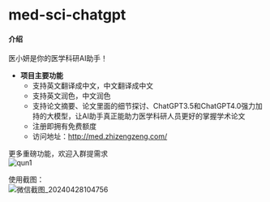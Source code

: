 # med-sci-chatgpt

#### 介绍
医小妍是你的医学科研AI助手！

- **项目主要功能**  
  * 支持英文翻译成中文，中文翻译成中文
  * 支持英文润色，中文润色
  * 支持论文摘要、论文里面的细节探讨、ChatGPT3.5和ChatGPT4.0强力加持的大模型，让AI助手真正能助力医学科研人员更好的掌握学术论文
  * 注册即拥有免费额度
  * 访问地址：http://med.zhizengzeng.com/     
         
更多重磅功能，欢迎入群提需求     
![qun1](https://github.com/xing61/med-sci-chatgpt/assets/38256442/1554e87d-b668-43e3-bcd8-7544786eab1c)


使用截图：     
![微信截图_20240428104756](https://github.com/xing61/med-sci-chatgpt/assets/38256442/8481e89d-3ee5-4f91-837e-426360e32c83)


